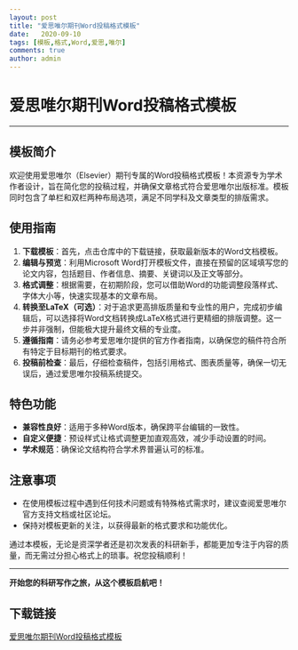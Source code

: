```yaml
---
layout: post
title: "爱思唯尔期刊Word投稿格式模板"
date:   2020-09-10
tags: [模板,格式,Word,爱思,唯尔]
comments: true
author: admin
---
```

# 爱思唯尔期刊Word投稿格式模板

---

## 模板简介

欢迎使用爱思唯尔（Elsevier）期刊专属的Word投稿格式模板！本资源专为学术作者设计，旨在简化您的投稿过程，并确保文章格式符合爱思唯尔出版标准。模板同时包含了单栏和双栏两种布局选项，满足不同学科及文章类型的排版需求。

## 使用指南

1. **下载模板**：首先，点击仓库中的下载链接，获取最新版本的Word文档模板。
2. **编辑与预览**：利用Microsoft Word打开模板文件，直接在预留的区域填写您的论文内容，包括题目、作者信息、摘要、关键词以及正文等部分。
3. **格式调整**：根据需要，在初期阶段，您可以借助Word的功能调整段落样式、字体大小等，快速实现基本的文章布局。
4. **转换至LaTeX（可选）**：对于追求更高排版质量和专业性的用户，完成初步编辑后，可以选择将Word文档转换成LaTeX格式进行更精细的排版调整。这一步并非强制，但能极大提升最终文稿的专业度。
5. **遵循指南**：请务必参考爱思唯尔提供的官方作者指南，以确保您的稿件符合所有特定于目标期刊的格式要求。
6. **投稿前检查**：最后，仔细检查稿件，包括引用格式、图表质量等，确保一切无误后，通过爱思唯尔投稿系统提交。

## 特色功能

- **兼容性良好**：适用于多种Word版本，确保跨平台编辑的一致性。
- **自定义便捷**：预设样式让格式调整更加直观高效，减少手动设置的时间。
- **学术规范**：确保论文结构符合学术界普遍认可的标准。

## 注意事项

- 在使用模板过程中遇到任何技术问题或有特殊格式需求时，建议查阅爱思唯尔官方支持文档或社区论坛。
- 保持对模板更新的关注，以获得最新的格式要求和功能优化。

通过本模板，无论是资深学者还是初次发表的科研新手，都能更加专注于内容的质量，而无需过分担心格式上的琐事。祝您投稿顺利！

--- 

**开始您的科研写作之旅，从这个模板启航吧！**

## 下载链接

[爱思唯尔期刊Word投稿格式模板](https://pan.quark.cn/s/e023f10db41a)